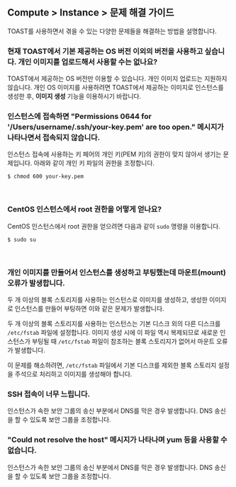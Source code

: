 ## Compute > Instance > 문제 해결 가이드

TOAST를 사용하면서 겪을 수 있는 다양한 문제들을 해결하는 방법을 설명합니다.

<h3>현재 TOAST에서 기본 제공하는 OS 버전 이외의 버전을 사용하고 싶습니다. 개인 이미지를 업로드해서 사용할 수는 없나요?</h3>

TOAST에서 제공하는 OS 버전만 이용할 수 있습니다. 개인 이미지 업로드는 지원하지 않습니다.
개인 OS 이미지를 사용하려면 TOAST에서 제공하는 이미지로 인스턴스를 생성한 후, **이미지 생성** 기능을 이용하시기 바랍니다.
<br>

<h3>인스턴스에 접속하면 "Permissions 0644 for '/Users/username/.ssh/your-key.pem' are too open." 메시지가 나타나면서 접속되지 않습니다.</h3>

인스턴스 접속에 사용하는 키 페어의 개인 키(PEM 키)의 권한이 맞지 않아서 생기는 문제입니다.
아래와 같이 개인 키 파일의 권한을 조정합니다.

    $ chmod 600 your-key.pem

<br>

<h3>CentOS 인스턴스에서 root 권한을 어떻게 얻나요?</h3>

CentOS 인스턴스에서 root 권한을 얻으려면 다음과 같이 `sudo` 명령을 이용합니다.

    $ sudo su

<br>

<h3>개인 이미지를 만들어서 인스턴스를 생성하고 부팅했는데 마운트(mount) 오류가 발생합니다.</h3>

두 개 이상의 블록 스토리지를 사용하는 인스턴스로 이미지를 생성하고, 생성한 이미지로 인스턴스를 만들어 부팅하면 이와 같은 문제가 발생합니다.

두 개 이상의 블록 스토리지를 사용하는 인스턴스는 기본 디스크 외의 다른 디스크를 `/etc/fstab` 파일에 설정합니다. 이미지 생성 시에 이 파일 역시 복제되므로 새로운 인스턴스가 부팅될 때 `/etc/fstab` 파일이 참조하는 블록 스토리지가 없어서 마운트 오류가 발생합니다.

이 문제를 해소하려면, `/etc/fstab` 파일에서 기본 디스크를 제외한 블록 스토리지 설정을 주석으로 처리하고 이미지를 생성해야 합니다.
<br>

<h3>SSH 접속이 너무 느립니다.</h3>

인스턴스가 속한 보안 그룹의 송신 부분에서 DNS를 막은 경우 발생합니다. DNS 송신을 할 수 있도록 보안 그룹을 조정합니다.
<br>

<h3>"Could not resolve the host" 메시지가 나타나며 yum 등을 사용할 수 없습니다.</h3>

인스턴스가 속한 보안 그룹의 송신 부분에서 DNS를 막은 경우 발생합니다. DNS 송신을 할 수 있도록 보안 그룹을 조정합니다.
<br>
